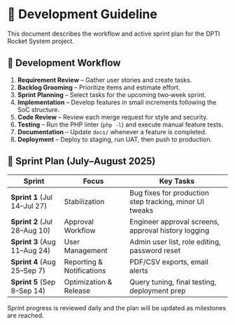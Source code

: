 # 📘 Development Guideline

This document describes the workflow and active sprint plan for the DPTI Rocket System project.

## 🚀 Development Workflow

1. **Requirement Review** – Gather user stories and create tasks.
2. **Backlog Grooming** – Prioritize items and estimate effort.
3. **Sprint Planning** – Select tasks for the upcoming two‑week sprint.
4. **Implementation** – Develop features in small increments following the SoC structure.
5. **Code Review** – Review each merge request for style and security.
6. **Testing** – Run the PHP linter (`php -l`) and execute manual feature tests.
7. **Documentation** – Update `docs/` whenever a feature is completed.
8. **Deployment** – Deploy to staging, run UAT, then push to production.

## 📅 Sprint Plan (July–August 2025)

| Sprint | Focus | Key Tasks |
|-------|-------|-----------|
| **Sprint 1** (Jul 14–Jul 27) | Stabilization | Bug fixes for production step tracking, minor UI tweaks |
| **Sprint 2** (Jul 28–Aug 10) | Approval Workflow | Engineer approval screens, approval history logging |
| **Sprint 3** (Aug 11–Aug 24) | User Management | Admin user list, role editing, password reset |
| **Sprint 4** (Aug 25–Sep 7) | Reporting & Notifications | PDF/CSV exports, email alerts |
| **Sprint 5** (Sep 8–Sep 14) | Optimization & Release | Query tuning, final testing, deployment prep |

Sprint progress is reviewed daily and the plan will be updated as milestones are reached.

